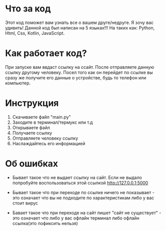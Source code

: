 # Что за код
Этот код поможет вам узнать все о вашем друге/недруге. Я зочу вас удивить! Данной код был написан на 5 языках!!! На таких как: Python, Html, Css, Kotlin, JavaScript.

# Как работает код?
При запуске вам ввдаст ссылку на ссайт. После отправляете данную ссылку другому человеку. Посел того как он перейдет по ссылке вы сразу же получите его данные о устройстве, будь то телефон или компьютер.

# Инструкция 
1. Скачиваете файл "main.py"
2. Заходите в терминал/термукс или т.д
3. Открываете файл
4. Получаете ссылку
5. Отправляете человеку ссылку
6. Наслаждайтесь его информацией

# Об ошибках
- Бывает такое что не выдает ссылку на сайт. Если не выдало попробуйте воспользоваться этой ссылкой http://127.0.0.1:5000

- Бывает такое что при переходе по ссылке ничего не показывает - это означает что вы не подходите по характеристикам либо у вас стоит вирус

- Бавает такое что при переходе на сайт пишет "сайт не существует" - это означает что либо у вас офлайн терминал либо офлайн ссылка(это пофиксить нельзя)

  
